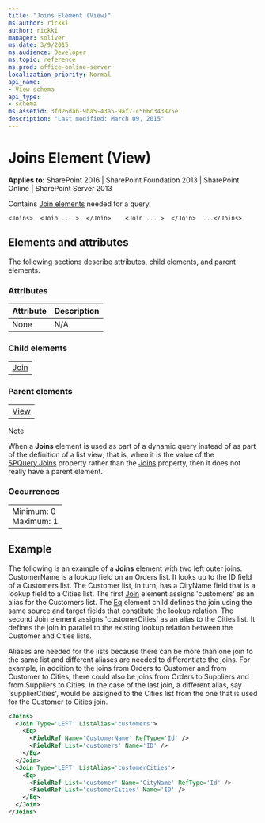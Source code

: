```yaml
---
title: "Joins Element (View)"
ms.author: rickki
author: rickki
manager: soliver
ms.date: 3/9/2015
ms.audience: Developer
ms.topic: reference
ms.prod: office-online-server
localization_priority: Normal
api_name:
- View schema
api_type:
- schema
ms.assetid: 3fd26dab-9ba5-43a5-9af7-c566c343875e
description: "Last modified: March 09, 2015"
---
```


# Joins Element (View)

 
  
 **Applies to:** SharePoint 2016 | SharePoint Foundation 2013 | SharePoint Online | SharePoint Server 2013
  
Contains [Join elements](join-element-view.md) needed for a query. 
  
```
<Joins>  <Join ... >  </Join>    <Join ... >  </Join>  ...</Joins>
```

## Elements and attributes

The following sections describe attributes, child elements, and parent elements.

### Attributes

|**Attribute**|**Description**|
|:-----|:-----|
|None  <br/> |N/A  <br/> |
   
### Child elements

||
|:-----|
|[Join](join-element-view.md)|
   
### Parent elements

||
|:-----|
|[View](../../collaborative-application-markup-language-caml-schemas/list-schema/view-element-list.md)|
   
> [!NOTE]
> When a **Joins** element is used as part of a dynamic query instead of as part of the definition of a list view; that is, when it is the value of the [SPQuery.Joins](https://msdn.microsoft.com/library/Microsoft.SharePoint.SPQuery.Joins.aspx) property rather than the [Joins](https://msdn.microsoft.com/library/Microsoft.SharePoint.SPView.Joins.aspx) property, then it does not really have a parent element. 
  
### Occurrences

||
|:-----|
|Minimum: 0  <br/> Maximum: 1  <br/> |
   
## Example

The following is an example of a **Joins** element with two left outer joins. CustomerName is a lookup field on an Orders list. It looks up to the ID field of a Customers list. The Customer list, in turn, has a CityName field that is a lookup field to a Cities list. The first [Join](join-element-view.md) element assigns 'customers' as an alias for the Customers list. The [Eq](../../collaborative-application-markup-language-caml-schemas/query-schema/eq-element-query.md) element child defines the join using the same source and target fields that constitute the lookup relation. The second Join element assigns 'customerCities' as an alias to the Cities list. It defines the join in parallel to the existing lookup relation between the Customer and Cities lists. 
  
Aliases are needed for the lists because there can be more than one join to the same list and different aliases are needed to differentiate the joins. For example, in addition to the joins from Orders to Customer and from Customer to Cities, there could also be joins from Orders to Suppliers and from Suppliers to Cities. In the case of the last join, a different alias, say 'supplierCities', would be assigned to the Cities list from the one that is used for the Customer to Cities join.
  
```XML
<Joins>
  <Join Type='LEFT' ListAlias='customers'>
    <Eq>
      <FieldRef Name='CustomerName' RefType='Id' />
      <FieldRef List='customers' Name='ID' />
    </Eq>
  </Join>
  <Join Type='LEFT' ListAlias='customerCities'>
    <Eq>
      <FieldRef List='customer' Name='CityName' RefType='Id' />
      <FieldRef List='customerCities' Name='ID' />
    </Eq>
  </Join>
</Joins>

```


